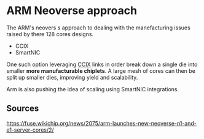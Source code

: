 # ARM Neoverse approach

The ARM's neovers s approach to dealing with the manefacturing issues raised by there 
128 cores designs. 
- CCIX
- SmartNIC

One such option leveraging [CCIX](ccix.md) links in order break down a single die into 
smaller 
**more manufacturable chiplets**. A large mesh of cores can then be split up smaller 
dies, 
improving yield and scalability.

Arm is also pushing the idea of scaling using SmartNIC integrations.

## Sources

https://fuse.wikichip.org/news/2075/arm-launches-new-neoverse-n1-and-e1-server-cores/2/
